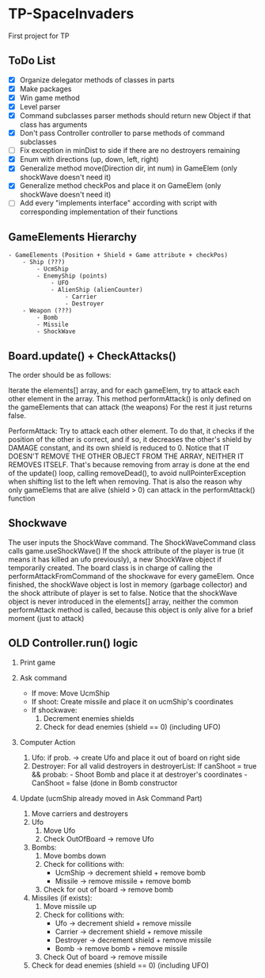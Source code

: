 # TP-SpaceInvaders
First project for TP

## ToDo List

- [x] Organize delegator methods of classes in parts
- [x] Make packages
- [x] Win game method
- [x] Level parser
- [x] Command subclasses parser methods should return new Object if that class has arguments 
- [x] Don't pass Controller controller to parse methods of command subclasses
- [ ] Fix exception in minDist to side if there are no destroyers remaining
- [x] Enum with directions (up, down, left, right)
- [x] Generalize method move(Direction dir, int num) in GameElem (only shockWave doesn't need it)
- [x] Generalize method checkPos and place it on GameElem (only shockWave doesn't need it)
- [ ] Add every "implements interface"  according with script with corresponding implementation of their 		functions

## GameElements Hierarchy

	- GameElements (Position + Shield + Game attribute + checkPos)
		- Ship (???)
			- UcmShip
			- EnemyShip (points)
				- UFO
				- AlienShip (alienCounter)
					- Carrier 
					- Destroyer
		- Weapon (???)
			- Bomb
			- Missile
			- ShockWave
			
## Board.update() + CheckAttacks()
The order should be as follows:

Iterate the elements[] array, and for each gameElem, try to attack each other element in the array.
This method performAttack() is only defined on the gameElements that can attack (the weapons)
For the rest it just returns false.

PerformAttack:
Try to attack each other element. To do that, it checks if the position of the other is correct, 
and if so, it decreases the other's shield by DAMAGE constant, and its own shield is reduced to 0.
Notice that IT DOESN'T REMOVE THE OTHER OBJECT FROM THE ARRAY, NEITHER IT REMOVES ITSELF.
That's because removing from array is done at the end of the update() loop, calling removeDead(), 
to avoid nullPointerException when shifting list to the left when removing.
That is also the reason why only gameElems that are alive (shield > 0) can attack in the performAttack() 
function

## Shockwave
The user inputs the ShockWave command.
The ShockWaveCommand class calls game.useShockWave()
If the shock attribute of the player is true (it means it has killed an ufo previously),
a new ShockWave object if temporarily created.
The board class is in charge of calling the performAttackFromCommand of the shockwave for every
gameElem.
Once finished, the shockWave object is lost in memory (garbage collector) and the shock
attribute of player is set to false.
Notice that the shockWave object is never introduced in the elements[] array, neither the common
performAttack method is called, because this object is only alive for a brief moment (just to attack)

## OLD Controller.run() logic

1. Print game

2. Ask command

	- If move: Move UcmShip
	- If shoot: Create missile and place it on ucmShip's coordinates
	- If shockwave:	 
		1. Decrement enemies shields 
		2. Check for dead enemies (shield == 0) (including UFO)

3. Computer Action

	1. Ufo: if prob. -> create Ufo and place it out of board on right side
	2. Destroyer: For all valid destroyers in destroyerList:
		If canShoot = true && probab:
			- Shoot Bomb and place it at destroyer's coordinates
			- CanShoot = false (done in Bomb constructor
			
4. Update (ucmShip already moved in Ask Command Part)

	1. Move carriers and destroyers
	2. Ufo
		1. Move Ufo
		2. Check OutOfBoard -> remove Ufo
	3. Bombs:
		1. Move bombs down
		2. Check for collitions with:
			- UcmShip -> decrement shield + remove bomb
			- Missile -> remove missile + remove bomb
		3. Check for out of board -> remove bomb
	4. Missiles (if exists):
		1. Move missile up
		2. Check for collitions with:
			- Ufo -> decrement shield + remove missile
			- Carrier -> decrement shield + remove missile
			- Destroyer -> decrement shield + remove missile
			- Bomb -> remove bomb + remove missile
		3. Check Out of board -> remove missile
	5. Check for dead enemies (shield == 0) (including UFO)
		
